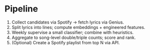 # Pipeline
1. Collect candidates via Spotify → fetch lyrics via Genius.
2. Split lyrics into lines; compute embeddings + engineered features.
3. Weekly supervise a small classifier; combine with heuristics.
4. Aggregate to song-level double/triple counts; score and rank.
5. (Optional) Create a Spotify playlist from top N via API.
